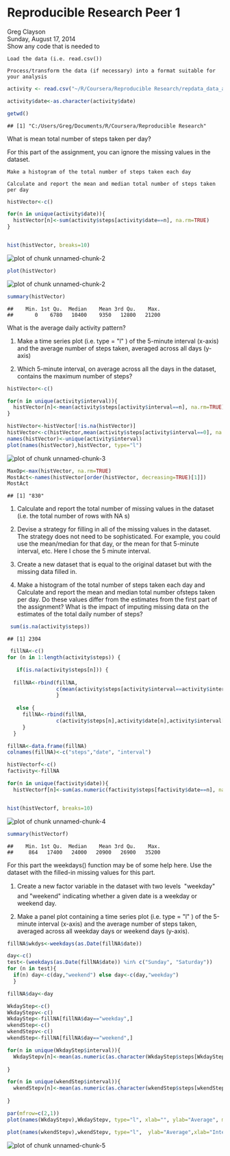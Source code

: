 # Reproducible Research Peer 1
Greg Clayson  
Sunday, August 17, 2014  
Show any code that is needed to

    Load the data (i.e. read.csv())

    Process/transform the data (if necessary) into a format suitable for your analysis



```r
activity <- read.csv("~/R/Coursera/Reproducible Research/repdata_data_activity/activity.csv")

activity$date<-as.character(activity$date)

getwd()
```

```
## [1] "C:/Users/Greg/Documents/R/Coursera/Reproducible Research"
```
What is mean total number of steps taken per day?

For this part of the assignment, you can ignore the missing values in the dataset.

    Make a histogram of the total number of steps taken each day

    Calculate and report the mean and median total number of steps taken per day



```r
histVector<-c()

for(n in unique(activity$date)){
  histVector[n]<-sum(activity$steps[activity$date==n], na.rm=TRUE)
}


hist(histVector, breaks=10)
```

![plot of chunk unnamed-chunk-2](./PA1_template_files/figure-html/unnamed-chunk-21.png) 

```r
plot(histVector)
```

![plot of chunk unnamed-chunk-2](./PA1_template_files/figure-html/unnamed-chunk-22.png) 

```r
summary(histVector)
```

```
##    Min. 1st Qu.  Median    Mean 3rd Qu.    Max. 
##       0    6780   10400    9350   12800   21200
```

What is the average daily activity pattern?  
1. Make a time series plot (i.e. type = "l" ) of the 5-minute interval (x-axis) and the average number of steps taken, averaged across
all days (y-axis)

2. Which 5-minute interval, on average across all the days in the dataset, contains the maximum number of steps?

```r
histVector<-c()

for(n in unique(activity$interval)){
  histVector[n]<-mean(activity$steps[activity$interval==n], na.rm=TRUE)
}

histVector<-histVector[!is.na(histVector)]
histVector<-c(histVector,mean(activity$steps[activity$interval==0], na.rm=TRUE))
names(histVector)<-unique(activity$interval)
plot(names(histVector),histVector, type="l")
```

![plot of chunk unnamed-chunk-3](./PA1_template_files/figure-html/unnamed-chunk-3.png) 

```r
MaxOp<-max(histVector, na.rm=TRUE)
MostAct<-names(histVector[order(histVector, decreasing=TRUE)[1]])
MostAct
```

```
## [1] "830"
```

1. Calculate and report the total number of missing values in the dataset (i.e. the total number of rows with NA s)

2. Devise a strategy for filling in all of the missing values in the dataset. The strategy does not need to be sophisticated. For example, you could use the mean/median for that day, or the mean for that 5-minute interval, etc.  Here I chose the 5 minute interval.

3. Create a new dataset that is equal to the original dataset but with the missing data filled in.

4. Make a histogram of the total number of steps taken each day and Calculate and report the mean and median total number ofsteps taken per day. Do these values differ from the estimates from the first part of the assignment? What is the impact of imputing missing data on the estimates of the total daily number of steps?



```r
 sum(is.na(activity$steps))
```

```
## [1] 2304
```

```r
 fillNA<-c()
for (n in 1:length(activity$steps)) {

   if(is.na(activity$steps[n])) {
     
  fillNA<-rbind(fillNA, 
                c(mean(activity$steps[activity$interval==activity$interval[1]], na.rm=TRUE),activity$date[n],activity$interval[n]))
                }
  
   else {
     fillNA<-rbind(fillNA,
                c(activity$steps[n],activity$date[n],activity$interval[n]))
     }
  }

fillNA<-data.frame(fillNA)
colnames(fillNA)<-c("steps","date", "interval")

histVectorf<-c()
factivity<-fillNA

for(n in unique(factivity$date)){
  histVectorf[n]<-sum(as.numeric(factivity$steps[factivity$date==n], na.rm=TRUE))}


hist(histVectorf, breaks=10)
```

![plot of chunk unnamed-chunk-4](./PA1_template_files/figure-html/unnamed-chunk-4.png) 

```r
summary(histVectorf)
```

```
##    Min. 1st Qu.  Median    Mean 3rd Qu.    Max. 
##     864   17400   24000   20900   26900   35200
```

For this part the weekdays() function may be of some help here. Use the dataset with the filled-in missing values for this part.  

1. Create a new factor variable in the dataset with two levels  "weekday" and "weekend" indicating whether a given date is a weekday or weekend day.  

1. Make a panel plot containing a time series plot (i.e. type = "l" ) of the 5-minute interval (x-axis) and the average number of steps taken, averaged across all weekday days or weekend days (y-axis). 


```r
fillNA$wkdys<-weekdays(as.Date(fillNA$date))

day<-c()
test<-(weekdays(as.Date(fillNA$date)) %in% c("Sunday", "Saturday"))
for (n in test){
  if(n) day<-c(day,"weekend") else day<-c(day,"weekday")  
  }

fillNA$day<-day

WkdayStep<-c()
WkdayStepv<-c()
WkdayStep<-fillNA[fillNA$day=="weekday",]
wkendStep<-c()
wkendStepv<-c()
wkendStep<-fillNA[fillNA$day=="weekend",]

for(n in unique(WkdayStep$interval)){
  WkdayStepv[n]<-mean(as.numeric(as.character(WkdayStep$steps[WkdayStep$interval==n])))
  
}

for(n in unique(wkendStep$interval)){
  wkendStepv[n]<-mean(as.numeric(as.character(wkendStep$steps[wkendStep$interval==n])))
  
}

par(mfrow=c(2,1)) 
plot(names(WkdayStepv),WkdayStepv, type="l", xlab="", ylab="Average", main="WeekDay (top) Weekend (bottom")

plot(names(wkendStepv),wkendStepv, type="l",  ylab="Average",xlab="Interval" )
```

![plot of chunk unnamed-chunk-5](./PA1_template_files/figure-html/unnamed-chunk-5.png) 
